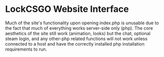 # LockCSGO Website Interface
Much of the site's functionality upon opening index.php is unusable due to the fact that much of everything works server-side only (php). The core aesthetics of the site still work (animation, looks) but the chat, optional steam login, and any other-php related functions will not work unless connected to a host and have the correctly installed php installation requirements to run.
